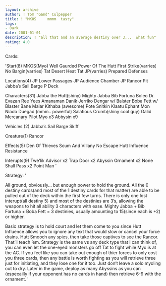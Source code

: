 ```yaml
---
layout: archive
author: ! Tom "Gand" Culpepper
title: ! "MKOS     mmmm  tasty"
tags:
- Dark
date: 2001-01-01
description: ! "all that and an average destiny over 3...  what fun"
rating: 4.0
---
```

Cards: 

'Start(8)
MKOS(Myo)
Well Gaurded
Power Of The Hutt
First Strike(varries)
No Bargin(varries)
Tat Desert Heat
Tat JP(varries)
Prepared Defenses

Locations(4)
JP Lower Passages
JP Audience Chamber
JP Rancor Pit
Jabba’s Sail Barge P Deck

Characters(31)
Jabba the Hutt(shiny)
Mighty Jabba
Bib Fortuna
Boleo
Dr. Evazan
Ree Yees
Amanaman
Danik Jerriko
Dengar w/ Balster
Boba Fett w/ Blaster
Bane Malar
Kithaba (awesome)
Pote Snitkin
Klaatu
Ephant Mon
Niado Duegad (mmm..  powerful)
Salatious Crumb(shiny cool guy)
Galid
Mercanary Pilot
Myo x3
Abbysin x9

Vehicles (2)
Jabba’s Sail Barge
Skiff

Creature(1)
Rancor

Effects(5)
Den Of Thieves
Scum And Villany
No Escape
Hutt Influence
Resistance

Interupts(9)
Twe’lik Advisor x2
Trap Door x2
Abyssin Ornament x2
None Shall Pass x2
Point Man '

Strategy: '

All ground, obviously... but enough power to hold the ground.  All the 0 destiny cards(and most of the 1 destiny cards for that matter) are able to be pulled out of the deck within the first few turns.  There is only one lost interupt(all destiny 5) and most of the destinies are 3’s, allowing the weapons to hit all ability 3 characters with ease.
  Mighty Jabba + Bib Fortuna + Boba Fett = 3 destinies, usually amounting to 15(since each is +2) or higher.

Basic strategy is to hold court and let them come to you since Hutt Influence allows you to ignore any text that would slow or cancel your force drains.  Hutt Smooch any spies, then take those captives to see the Rancor.  That’ll teach ’em.  Strategy is the same vs any deck type that I can think of, you can even let the one-eyed monsters go off Tat to fight while Myo is at the AC.  If you feel like you can take out enough of thier forces to only cost you three cards, then any battle is worth fighting as you will retrieve three just for initiating, and they lose one for it too.  Just don’t leave a solo myoling out to dry.  Later in the game, deploy as many Abyssins as you can (especailly if your opponent has no cards in hand) then retrieve 6-9 with the ornament.  '